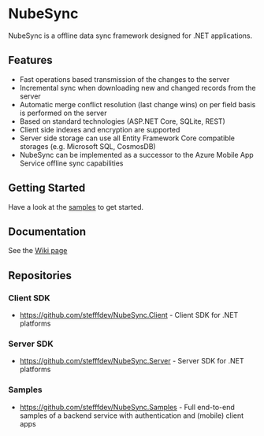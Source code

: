 # NubeSync
NubeSync is a offline data sync framework designed for .NET applications.

## Features
* Fast operations based transmission of the changes to the server
* Incremental sync when downloading new and changed records from the server
* Automatic merge conflict resolution (last change wins) on per field basis is performed on the server
* Based on standard technologies (ASP.NET Core, SQLite, REST)
* Client side indexes and encryption are supported 
* Server side storage can use all Entity Framework Core compatible storages (e.g. Microsoft SQL, CosmosDB)
* NubeSync can be implemented as a successor to the Azure Mobile App Service offline sync capabilities

## Getting Started
Have a look at the [samples](https://github.com/stefffdev/NubeSync.Samples) to get started.

## Documentation
See the [Wiki page](https://github.com/stefffdev/NubeSync/wiki)

## Repositories
### Client SDK
* https://github.com/stefffdev/NubeSync.Client - Client SDK for .NET platforms

### Server SDK
* https://github.com/stefffdev/NubeSync.Server - Server SDK for .NET platforms

### Samples
* https://github.com/stefffdev/NubeSync.Samples - Full end-to-end samples of a backend service with authentication and (mobile) client apps
